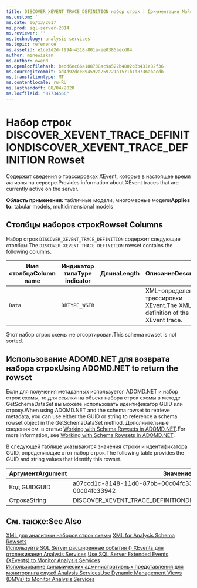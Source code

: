```yaml
---
title: DISCOVER_XEVENT_TRACE_DEFINITION набор строк | Документация Майкрософт
ms.custom: ''
ms.date: 06/13/2017
ms.prod: sql-server-2014
ms.reviewer: ''
ms.technology: analysis-services
ms.topic: reference
ms.assetid: e1ce2d2d-f994-4318-801a-ee0385aecd84
author: minewiskan
ms.author: owend
ms.openlocfilehash: bedd6ec66a188738ac9a522b4802b3b431e82f36
ms.sourcegitcommit: ad4d92dce894592a259721a1571b1d8736abacdb
ms.translationtype: MT
ms.contentlocale: ru-RU
ms.lasthandoff: 08/04/2020
ms.locfileid: "87734566"
---
```

# <a name="discover_xevent_trace_definition-rowset"></a><span data-ttu-id="f6f7b-102">Набор строк DISCOVER_XEVENT_TRACE_DEFINITION</span><span class="sxs-lookup"><span data-stu-id="f6f7b-102">DISCOVER_XEVENT_TRACE_DEFINITION Rowset</span></span>
  <span data-ttu-id="f6f7b-103">Содержит сведения о трассировках XEvent, которые в настоящее время активны на сервере.</span><span class="sxs-lookup"><span data-stu-id="f6f7b-103">Provides information about XEvent traces that are currently active on the server.</span></span>  
  
 <span data-ttu-id="f6f7b-104">**Область применения:** табличные модели, многомерные модели</span><span class="sxs-lookup"><span data-stu-id="f6f7b-104">**Applies to:** tabular models, multidimensional models</span></span>  
  
## <a name="rowset-columns"></a><span data-ttu-id="f6f7b-105">Столбцы наборов строк</span><span class="sxs-lookup"><span data-stu-id="f6f7b-105">Rowset Columns</span></span>  
 <span data-ttu-id="f6f7b-106">Набор строк `DISCOVER_XEVENT_TRACE_DEFINITION` содержит следующие столбцы.</span><span class="sxs-lookup"><span data-stu-id="f6f7b-106">The `DISCOVER_XEVENT_TRACE_DEFINITION` rowset contains the following columns.</span></span>  
  
|<span data-ttu-id="f6f7b-107">Имя столбца</span><span class="sxs-lookup"><span data-stu-id="f6f7b-107">Column name</span></span>|<span data-ttu-id="f6f7b-108">Индикатор типа</span><span class="sxs-lookup"><span data-stu-id="f6f7b-108">Type indicator</span></span>|<span data-ttu-id="f6f7b-109">Длина</span><span class="sxs-lookup"><span data-stu-id="f6f7b-109">Length</span></span>|<span data-ttu-id="f6f7b-110">Описание</span><span class="sxs-lookup"><span data-stu-id="f6f7b-110">Description</span></span>|  
|-----------------|--------------------|------------|-----------------|  
|`Data`|`DBTYPE_WSTR`||<span data-ttu-id="f6f7b-111">XML-определение трассировки XEvent.</span><span class="sxs-lookup"><span data-stu-id="f6f7b-111">The XML definition of the XEvent trace.</span></span>|  
  
 <span data-ttu-id="f6f7b-112">Этот набор строк схемы не отсортирован.</span><span class="sxs-lookup"><span data-stu-id="f6f7b-112">This schema rowset is not sorted.</span></span>  
  
## <a name="using-adomdnet-to-return-the-rowset"></a><span data-ttu-id="f6f7b-113">Использование ADOMD.NET для возврата набора строк</span><span class="sxs-lookup"><span data-stu-id="f6f7b-113">Using ADOMD.NET to return the rowset</span></span>  
 <span data-ttu-id="f6f7b-114">Если для получения метаданных используется ADOMD.NET и набор строк схемы, то для ссылки на объект набора строк схемы в методе GetSchemaDataSet вы можете использовать идентификатор GUID или строку.</span><span class="sxs-lookup"><span data-stu-id="f6f7b-114">When using ADOMD.NET and the schema rowset to retrieve metadata, you can use either the GUID or string to reference a schema rowset object in the GetSchemaDataSet method.</span></span> <span data-ttu-id="f6f7b-115">Дополнительные сведения см. в статье [Working with Schema Rowsets in ADOMD.NET](https://docs.microsoft.com/bi-reference/adomd/multidimensional-models-adomd-net-client/retrieving-metadata-working-with-schema-rowsets).</span><span class="sxs-lookup"><span data-stu-id="f6f7b-115">For more information, see [Working with Schema Rowsets in ADOMD.NET](https://docs.microsoft.com/bi-reference/adomd/multidimensional-models-adomd-net-client/retrieving-metadata-working-with-schema-rowsets).</span></span>  
  
 <span data-ttu-id="f6f7b-116">В следующей таблице указываются значения строки и идентификатора GUID, определяющие этот набор строк.</span><span class="sxs-lookup"><span data-stu-id="f6f7b-116">The following table provides the GUID and string values that identify this rowset.</span></span>  
  
|<span data-ttu-id="f6f7b-117">Аргумент</span><span class="sxs-lookup"><span data-stu-id="f6f7b-117">Argument</span></span>|<span data-ttu-id="f6f7b-118">Значение</span><span class="sxs-lookup"><span data-stu-id="f6f7b-118">Value</span></span>|  
|--------------|-----------|  
|<span data-ttu-id="f6f7b-119">Код GUID</span><span class="sxs-lookup"><span data-stu-id="f6f7b-119">GUID</span></span>|<span data-ttu-id="f6f7b-120">a07ccd1c-8148-11d0-87bb-00c04fc33942</span><span class="sxs-lookup"><span data-stu-id="f6f7b-120">a07ccd1c-8148-11d0-87bb-00c04fc33942</span></span>|  
|<span data-ttu-id="f6f7b-121">Строка</span><span class="sxs-lookup"><span data-stu-id="f6f7b-121">String</span></span>|<span data-ttu-id="f6f7b-122">DISCOVER_XEVENT_TRACE_DEFINITION</span><span class="sxs-lookup"><span data-stu-id="f6f7b-122">DISCOVER_XEVENT_TRACE_DEFINITION</span></span>|  
  
## <a name="see-also"></a><span data-ttu-id="f6f7b-123">См. также:</span><span class="sxs-lookup"><span data-stu-id="f6f7b-123">See Also</span></span>  
 <span data-ttu-id="f6f7b-124">[XML для аналитики наборов строк схемы](https://docs.microsoft.com/bi-reference/schema-rowsets/xml/xml-for-analysis-schema-rowsets) </span><span class="sxs-lookup"><span data-stu-id="f6f7b-124">[XML for Analysis Schema Rowsets](https://docs.microsoft.com/bi-reference/schema-rowsets/xml/xml-for-analysis-schema-rowsets) </span></span>  
 <span data-ttu-id="f6f7b-125">[Используйте SQL Server расширенные события &#40;&#41; XEvents для отслеживания Analysis Services](../instances/monitor-analysis-services-with-sql-server-extended-events.md) </span><span class="sxs-lookup"><span data-stu-id="f6f7b-125">[Use SQL Server Extended Events &#40;XEvents&#41; to Monitor Analysis Services](../instances/monitor-analysis-services-with-sql-server-extended-events.md) </span></span>  
 [<span data-ttu-id="f6f7b-126">Использование динамических административных представлений для мониторинга служб Analysis Services</span><span class="sxs-lookup"><span data-stu-id="f6f7b-126">Use Dynamic Management Views &#40;DMVs&#41; to Monitor Analysis Services</span></span>](../instances/use-dynamic-management-views-dmvs-to-monitor-analysis-services.md)  
  
  
